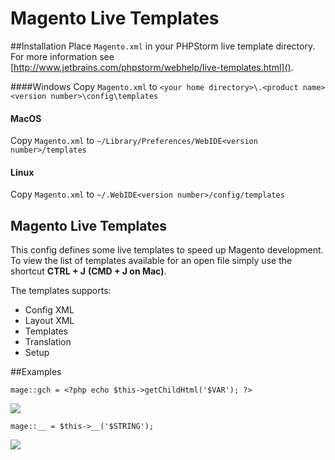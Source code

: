 Magento Live Templates
===============================

##Installation
Place `Magento.xml` in your PHPStorm live template directory.  For more information see [http://www.jetbrains.com/phpstorm/webhelp/live-templates.html]().  

####Windows
Copy `Magento.xml` to 
`<your home directory>\.<product name><version number>\config\templates`

#### MacOS
Copy `Magento.xml` to `~/Library/Preferences/WebIDE<version number>/templates`

#### Linux
Copy `Magento.xml` to `~/.WebIDE<version number>/config/templates`

## Magento Live Templates
This config defines some live templates to speed up Magento development.  To view the list of templates available for an open file simply use the shortcut **CTRL + J** **(CMD + J on Mac)**.

The templates supports:  

- Config XML
- Layout XML
- Templates
- Translation
- Setup

##Examples

	
	mage::gch = <?php echo $this->getChildHtml('$VAR'); ?>
	
![](http://ss.wearejh.com/yCimlbK7D8.gif)
	


	mage::__ = $this->__('$STRING');	
	
![](http://ss.wearejh.com/jWfCGmfiPB.gif)
	